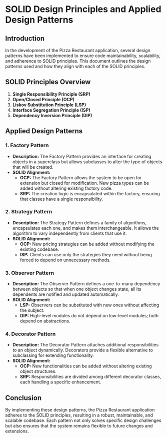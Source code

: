 # SOLID Design Principles and Applied Design Patterns

## Introduction

In the development of the Pizza Restaurant application, several design patterns have been implemented to ensure code maintainability, scalability, and adherence to SOLID principles. This document outlines the design patterns used and how they align with each of the SOLID principles.

## SOLID Principles Overview

1. **Single Responsibility Principle (SRP)**
2. **Open/Closed Principle (OCP)**
3. **Liskov Substitution Principle (LSP)**
4. **Interface Segregation Principle (ISP)**
5. **Dependency Inversion Principle (DIP)**

## Applied Design Patterns

### 1. **Factory Pattern**

- **Description:** The Factory Pattern provides an interface for creating objects in a superclass but allows subclasses to alter the type of objects that will be created.
- **SOLID Alignment:**
  - **OCP:** The Factory Pattern allows the system to be open for extension but closed for modification. New pizza types can be added without altering existing factory code.
  - **SRP:** The creation logic is encapsulated within the factory, ensuring that classes have a single responsibility.

### 2. **Strategy Pattern**

- **Description:** The Strategy Pattern defines a family of algorithms, encapsulates each one, and makes them interchangeable. It allows the algorithm to vary independently from clients that use it.
- **SOLID Alignment:**
  - **OCP:** New pricing strategies can be added without modifying the existing codebase.
  - **ISP:** Clients can use only the strategies they need without being forced to depend on unnecessary methods.

### 3. **Observer Pattern**

- **Description:** The Observer Pattern defines a one-to-many dependency between objects so that when one object changes state, all its dependents are notified and updated automatically.
- **SOLID Alignment:**
  - **LSP:** Observers can be substituted with new ones without affecting the subject.
  - **DIP:** High-level modules do not depend on low-level modules; both depend on abstractions.

### 4. **Decorator Pattern**

- **Description:** The Decorator Pattern attaches additional responsibilities to an object dynamically. Decorators provide a flexible alternative to subclassing for extending functionality.
- **SOLID Alignment:**
  - **OCP:** New functionalities can be added without altering existing object structures.
  - **SRP:** Responsibilities are divided among different decorator classes, each handling a specific enhancement.

## Conclusion

By implementing these design patterns, the Pizza Restaurant application adheres to the SOLID principles, resulting in a robust, maintainable, and scalable codebase. Each pattern not only solves specific design challenges but also ensures that the system remains flexible to future changes and extensions.

